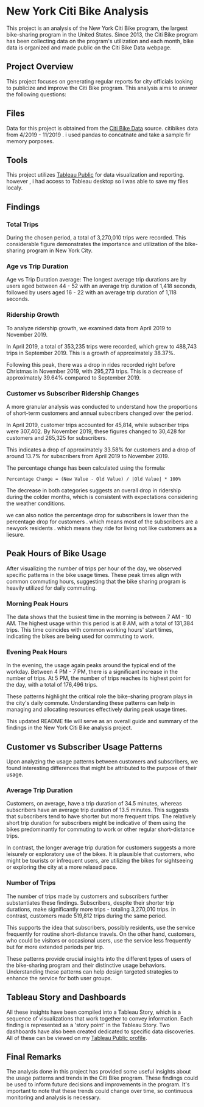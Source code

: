 # New York Citi Bike Analysis

This project is an analysis of the New York Citi Bike program, the largest bike-sharing program in the United States. Since 2013, the Citi Bike program has been collecting data on the program's utilization and each month, bike data is organized and made public on the Citi Bike Data webpage.

## Project Overview

This project focuses on generating regular reports for city officials looking to publicize and improve the Citi Bike program. This analysis aims to answer the following questions:


## Files

Data for this project is obtained from the [Citi Bike Data](https://www.citibikenyc.com/system-data) source. citibikes data from 4/2019 - 11/2019 . i used pandas to concatnate and take a sample fir memory porposes.

## Tools

This project utilizes [Tableau Public](https://public.tableau.com/en-us/s/gallery) for data visualization and reporting. however , i had access to Tableau desktop so i was able to save my files localy.

## Findings

### Total Trips

During the chosen period, a total of 3,270,010 trips were recorded. This considerable figure demonstrates the importance and utilization of the bike-sharing program in New York City.

### Age vs Trip Duration

Age vs Trip Duration average: The longest average trip durations are by users aged between 44 - 52 with an average trip duration of 1,418 seconds, followed by users aged 16 - 22 with an average trip duration of 1,118 seconds.

### Ridership Growth

To analyze ridership growth, we examined data from April 2019 to November 2019.

In April 2019, a total of 353,235 trips were recorded, which grew to 488,743 trips in September 2019. This is a growth of approximately 38.37%.

Following this peak, there was a drop in rides recorded right before Christmas in November 2019, with 295,273 trips. This is a decrease of approximately 39.64% compared to September 2019.

### Customer vs Subscriber Ridership Changes

A more granular analysis was conducted to understand how the proportions of short-term customers and annual subscribers changed over the period.

In April 2019, customer trips accounted for 45,814, while subscriber trips were 307,402. By November 2019, these figures changed to 30,428 for customers and 265,325 for subscribers.

This indicates a drop of approximately 33.58% for customers and a drop of around 13.7% for subscribers from April 2019 to November 2019.

The percentage change has been calculated using the formula:

```
Percentage Change = (New Value - Old Value) / |Old Value| * 100%
```

The decrease in both categories suggests an overall drop in ridership during the colder months, which is consistent with expectations considering the weather conditions. 

we can also notice the percentage drop for subscribers is lower than the percentage drop for customers . which means most of the subscribers are a newyork residents . which means they ride for living not like customers as a liesure. 
## Peak Hours of Bike Usage

After visualizing the number of trips per hour of the day, we observed specific patterns in the bike usage times. These peak times align with common commuting hours, suggesting that the bike sharing program is heavily utilized for daily commuting.

### Morning Peak Hours

The data shows that the busiest time in the morning is between 7 AM - 10 AM. The highest usage within this period is at 8 AM, with a total of 131,384 trips. This time coincides with common working hours' start times, indicating the bikes are being used for commuting to work.

### Evening Peak Hours

In the evening, the usage again peaks around the typical end of the workday. Between 4 PM - 7 PM, there is a significant increase in the number of trips. At 5 PM, the number of trips reaches its highest point for the day, with a total of 176,496 trips.

These patterns highlight the critical role the bike-sharing program plays in the city's daily commute. Understanding these patterns can help in managing and allocating resources effectively during peak usage times.

This updated README file will serve as an overall guide and summary of the findings in the New York Citi Bike analysis project.

## Customer vs Subscriber Usage Patterns

Upon analyzing the usage patterns between customers and subscribers, we found interesting differences that might be attributed to the purpose of their usage.

### Average Trip Duration

Customers, on average, have a trip duration of 34.5 minutes, whereas subscribers have an average trip duration of 13.5 minutes. This suggests that subscribers tend to have shorter but more frequent trips. The relatively short trip duration for subscribers might be indicative of them using the bikes predominantly for commuting to work or other regular short-distance trips.

In contrast, the longer average trip duration for customers suggests a more leisurely or exploratory use of the bikes. It is plausible that customers, who might be tourists or infrequent users, are utilizing the bikes for sightseeing or exploring the city at a more relaxed pace.

### Number of Trips

The number of trips made by customers and subscribers further substantiates these findings. Subscribers, despite their shorter trip durations, make significantly more trips - totaling 3,270,010 trips. In contrast, customers made 519,812 trips during the same period. 

This supports the idea that subscribers, possibly residents, use the service frequently for routine short-distance travels. On the other hand, customers, who could be visitors or occasional users, use the service less frequently but for more extended periods per trip.

These patterns provide crucial insights into the different types of users of the bike-sharing program and their distinctive usage behaviors. Understanding these patterns can help design targeted strategies to enhance the service for both user groups.

## Tableau Story and Dashboards

All these insights have been compiled into a Tableau Story, which is a sequence of visualizations that work together to convey information. Each finding is represented as a 'story point' in the Tableau Story. Two dashboards have also been created dedicated to specific data discoveries. All of these can be viewed on my [Tableau Public profile](https://public.tableau.com/profile/your_username).

## Final Remarks

The analysis done in this project has provided some useful insights about the usage patterns and trends in the Citi Bike program. These findings could be used to inform future decisions and improvements in the program. It's important to note that these trends could change over time, so continuous monitoring and analysis is necessary.






